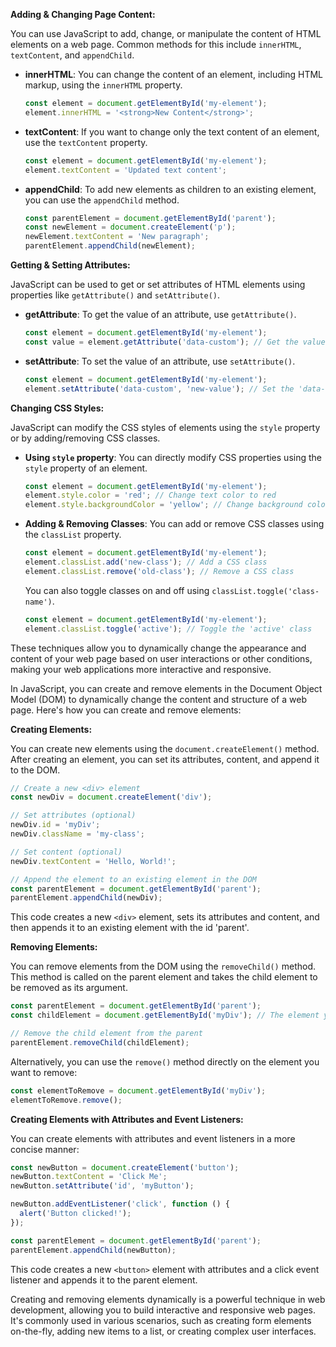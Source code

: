 **Adding & Changing Page Content:**

You can use JavaScript to add, change, or manipulate the content of HTML elements on a web page. Common methods for this include `innerHTML`, `textContent`, and `appendChild`.

- **innerHTML**: You can change the content of an element, including HTML markup, using the `innerHTML` property.

  ```javascript
  const element = document.getElementById('my-element');
  element.innerHTML = '<strong>New Content</strong>';
  ```

- **textContent**: If you want to change only the text content of an element, use the `textContent` property.

  ```javascript
  const element = document.getElementById('my-element');
  element.textContent = 'Updated text content';
  ```

- **appendChild**: To add new elements as children to an existing element, you can use the `appendChild` method.

  ```javascript
  const parentElement = document.getElementById('parent');
  const newElement = document.createElement('p');
  newElement.textContent = 'New paragraph';
  parentElement.appendChild(newElement);
  ```

**Getting & Setting Attributes:**

JavaScript can be used to get or set attributes of HTML elements using properties like `getAttribute()` and `setAttribute()`.

- **getAttribute**: To get the value of an attribute, use `getAttribute()`.

  ```javascript
  const element = document.getElementById('my-element');
  const value = element.getAttribute('data-custom'); // Get the value of the 'data-custom' attribute
  ```

- **setAttribute**: To set the value of an attribute, use `setAttribute()`.

  ```javascript
  const element = document.getElementById('my-element');
  element.setAttribute('data-custom', 'new-value'); // Set the 'data-custom' attribute to 'new-value'
  ```

**Changing CSS Styles:**

JavaScript can modify the CSS styles of elements using the `style` property or by adding/removing CSS classes.

- **Using `style` property**: You can directly modify CSS properties using the `style` property of an element.

  ```javascript
  const element = document.getElementById('my-element');
  element.style.color = 'red'; // Change text color to red
  element.style.backgroundColor = 'yellow'; // Change background color to yellow
  ```

- **Adding & Removing Classes**: You can add or remove CSS classes using the `classList` property.

  ```javascript
  const element = document.getElementById('my-element');
  element.classList.add('new-class'); // Add a CSS class
  element.classList.remove('old-class'); // Remove a CSS class
  ```

  You can also toggle classes on and off using `classList.toggle('class-name')`.

  ```javascript
  const element = document.getElementById('my-element');
  element.classList.toggle('active'); // Toggle the 'active' class
  ```

These techniques allow you to dynamically change the appearance and content of your web page based on user interactions or other conditions, making your web applications more interactive and responsive.


In JavaScript, you can create and remove elements in the Document Object Model (DOM) to dynamically change the content and structure of a web page. Here's how you can create and remove elements:

**Creating Elements:**

You can create new elements using the `document.createElement()` method. After creating an element, you can set its attributes, content, and append it to the DOM.

```javascript
// Create a new <div> element
const newDiv = document.createElement('div');

// Set attributes (optional)
newDiv.id = 'myDiv';
newDiv.className = 'my-class';

// Set content (optional)
newDiv.textContent = 'Hello, World!';

// Append the element to an existing element in the DOM
const parentElement = document.getElementById('parent');
parentElement.appendChild(newDiv);
```

This code creates a new `<div>` element, sets its attributes and content, and then appends it to an existing element with the id 'parent'.

**Removing Elements:**

You can remove elements from the DOM using the `removeChild()` method. This method is called on the parent element and takes the child element to be removed as its argument.

```javascript
const parentElement = document.getElementById('parent');
const childElement = document.getElementById('myDiv'); // The element you want to remove

// Remove the child element from the parent
parentElement.removeChild(childElement);
```

Alternatively, you can use the `remove()` method directly on the element you want to remove:

```javascript
const elementToRemove = document.getElementById('myDiv');
elementToRemove.remove();
```

**Creating Elements with Attributes and Event Listeners:**

You can create elements with attributes and event listeners in a more concise manner:

```javascript
const newButton = document.createElement('button');
newButton.textContent = 'Click Me';
newButton.setAttribute('id', 'myButton');

newButton.addEventListener('click', function () {
  alert('Button clicked!');
});

const parentElement = document.getElementById('parent');
parentElement.appendChild(newButton);
```

This code creates a new `<button>` element with attributes and a click event listener and appends it to the parent element.

Creating and removing elements dynamically is a powerful technique in web development, allowing you to build interactive and responsive web pages. It's commonly used in various scenarios, such as creating form elements on-the-fly, adding new items to a list, or creating complex user interfaces.